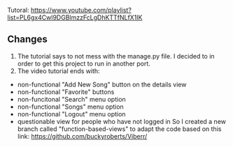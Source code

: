 Tutoral: https://www.youtube.com/playlist?list=PL6gx4Cwl9DGBlmzzFcLgDhKTTfNLfX1IK


## Changes
1. The tutorial says to not mess with the manage.py file. I decided to in order to get this project to run in another port.
2. The video tutorial ends with:
  * non-functional "Add New Song" button on the details view
  * non-functional "Favorite" buttons
  * non-funcitonal "Search" menu option
  * non-functional "Songs" menu option
  * non-functional "Logout" menu option
  * questionable view for people who have not logged in
  So I created a new branch called "function-based-views" to adapt the code based on this link: https://github.com/buckyroberts/Viberr/
